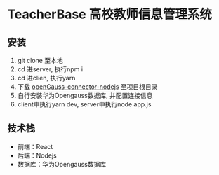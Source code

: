 # TeacherBase 高校教师信息管理系统

## 安装
1. git clone 至本地
2. cd 进server, 执行npm i
3. cd 进clien, 执行yarn
4. 下载 [openGauss-connector-nodejs](https://github.com/opengauss-mirror/openGauss-connector-nodejs) 至项目根目录
5. 自行安装华为Opengauss数据库, 并配置连接信息
6. client中执行yarn dev, server中执行node app.js

## 技术栈
+ 前端：React
+ 后端：Nodejs
+ 数据库：华为Opengauss数据库
